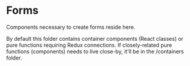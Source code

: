 # Forms
Components necessary to create forms reside here.

By default this folder contains container components (React classes) or pure functions requiring Redux connections. If closely-related pure functions (components) needs to live close-by, it'll be in the /containers folder.
